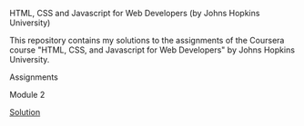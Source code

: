 HTML, CSS and Javascript for Web Developers (by Johns Hopkins University)

This repository contains my solutions to the assignments of the Coursera course "HTML, CSS, and Javascript for Web Developers" by Johns Hopkins University.

Assignments

Module 2

[Solution](https://goggle.github.io/Coursera_HTML-CSS-Javascript-for-Web-Developers/module2_solution/)



